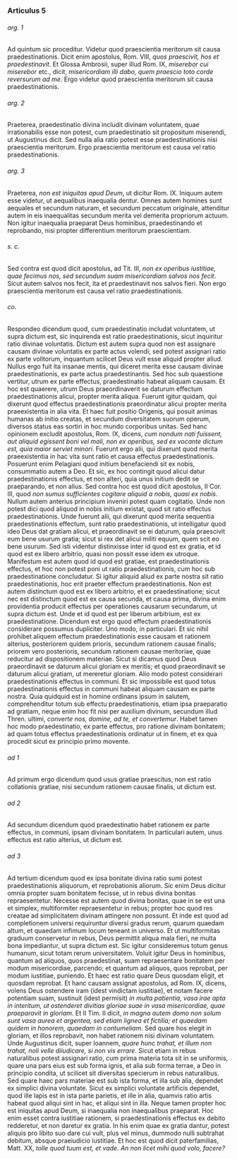 ### Articulus 5

###### arg. 1
Ad quintum sic proceditur. Videtur quod praescientia meritorum sit causa praedestinationis. Dicit enim apostolus, Rom. VIII, *quos praescivit, hos et praedestinavit*. Et Glossa Ambrosii, super illud Rom. IX, *miserebor cui miserebor* etc., dicit, *misericordiam illi dabo, quem praescio toto corde reversurum ad me*. Ergo videtur quod praescientia meritorum sit causa praedestinationis.

###### arg. 2
Praeterea, praedestinatio divina includit divinam voluntatem, quae irrationabilis esse non potest, cum praedestinatio sit propositum miserendi, ut Augustinus dicit. Sed nulla alia ratio potest esse praedestinationis nisi praescientia meritorum. Ergo praescientia meritorum est causa vel ratio praedestinationis.

###### arg. 3
Praeterea, *non est iniquitas apud Deum*, ut dicitur Rom. IX. Iniquum autem esse videtur, ut aequalibus inaequalia dentur. Omnes autem homines sunt aequales et secundum naturam, et secundum peccatum originale, attenditur autem in eis inaequalitas secundum merita vel demerita propriorum actuum. Non igitur inaequalia praeparat Deus hominibus, praedestinando et reprobando, nisi propter differentium meritorum praescientiam.

###### s. c.
Sed contra est quod dicit apostolus, ad Tit. III, *non ex operibus iustitiae, quae fecimus nos, sed secundum suam misericordiam salvos nos fecit*. Sicut autem salvos nos fecit, ita et praedestinavit nos salvos fieri. Non ergo praescientia meritorum est causa vel ratio praedestinationis.

###### co.
Respondeo dicendum quod, cum praedestinatio includat voluntatem, ut supra dictum est, sic inquirenda est ratio praedestinationis, sicut inquiritur ratio divinae voluntatis. Dictum est autem supra quod non est assignare causam divinae voluntatis ex parte actus volendi; sed potest assignari ratio ex parte volitorum, inquantum scilicet Deus vult esse aliquid propter aliud. Nullus ergo fuit ita insanae mentis, qui diceret merita esse causam divinae praedestinationis, ex parte actus praedestinantis. Sed hoc sub quaestione vertitur, utrum ex parte effectus, praedestinatio habeat aliquam causam. Et hoc est quaerere, utrum Deus praeordinaverit se daturum effectum praedestinationis alicui, propter merita aliqua. Fuerunt igitur quidam, qui dixerunt quod effectus praedestinationis praeordinatur alicui propter merita praeexistentia in alia vita. Et haec fuit positio Origenis, qui posuit animas humanas ab initio creatas, et secundum diversitatem suorum operum, diversos status eas sortiri in hoc mundo corporibus unitas. Sed hanc opinionem excludit apostolus, Rom. IX, dicens, *cum nondum nati fuissent, aut aliquid egissent boni vel mali, non ex operibus, sed ex vocante dictum est, quia maior serviet minori*. Fuerunt ergo alii, qui dixerunt quod merita praeexistentia in hac vita sunt ratio et causa effectus praedestinationis. Posuerunt enim Pelagiani quod initium benefaciendi sit ex nobis, consummatio autem a Deo. Et sic, ex hoc contingit quod alicui datur praedestinationis effectus, et non alteri, quia unus initium dedit se praeparando, et non alius. Sed contra hoc est quod dicit apostolus, II Cor. III, quod *non sumus sufficientes cogitare aliquid a nobis, quasi ex nobis*. Nullum autem anterius principium inveniri potest quam cogitatio. Unde non potest dici quod aliquod in nobis initium existat, quod sit ratio effectus praedestinationis. Unde fuerunt alii, qui dixerunt quod merita sequentia praedestinationis effectum, sunt ratio praedestinationis, ut intelligatur quod ideo Deus dat gratiam alicui, et praeordinavit se ei daturum, quia praescivit eum bene usurum gratia; sicut si rex det alicui militi equum, quem scit eo bene usurum. Sed isti videntur distinxisse inter id quod est ex gratia, et id quod est ex libero arbitrio, quasi non possit esse idem ex utroque. Manifestum est autem quod id quod est gratiae, est praedestinationis effectus, et hoc non potest poni ut ratio praedestinationis, cum hoc sub praedestinatione concludatur. Si igitur aliquid aliud ex parte nostra sit ratio praedestinationis, hoc erit praeter effectum praedestinationis. Non est autem distinctum quod est ex libero arbitrio, et ex praedestinatione; sicut nec est distinctum quod est ex causa secunda, et causa prima, divina enim providentia producit effectus per operationes causarum secundarum, ut supra dictum est. Unde et id quod est per liberum arbitrium, est ex praedestinatione. Dicendum est ergo quod effectum praedestinationis considerare possumus dupliciter. Uno modo, in particulari. Et sic nihil prohibet aliquem effectum praedestinationis esse causam et rationem alterius, posteriorem quidem prioris, secundum rationem causae finalis; priorem vero posterioris, secundum rationem causae meritoriae, quae reducitur ad dispositionem materiae. Sicut si dicamus quod Deus praeordinavit se daturum alicui gloriam ex meritis; et quod praeordinavit se daturum alicui gratiam, ut mereretur gloriam. Alio modo potest considerari praedestinationis effectus in communi. Et sic impossibile est quod totus praedestinationis effectus in communi habeat aliquam causam ex parte nostra. Quia quidquid est in homine ordinans ipsum in salutem, comprehenditur totum sub effectu praedestinationis, etiam ipsa praeparatio ad gratiam, neque enim hoc fit nisi per auxilium divinum, secundum illud Thren. ultimi, *converte nos, domine, ad te, et convertemur*. Habet tamen hoc modo praedestinatio, ex parte effectus, pro ratione divinam bonitatem; ad quam totus effectus praedestinationis ordinatur ut in finem, et ex qua procedit sicut ex principio primo movente.

###### ad 1
Ad primum ergo dicendum quod usus gratiae praescitus, non est ratio collationis gratiae, nisi secundum rationem causae finalis, ut dictum est.

###### ad 2
Ad secundum dicendum quod praedestinatio habet rationem ex parte effectus, in communi, ipsam divinam bonitatem. In particulari autem, unus effectus est ratio alterius, ut dictum est.

###### ad 3
Ad tertium dicendum quod ex ipsa bonitate divina ratio sumi potest praedestinationis aliquorum, et reprobationis aliorum. Sic enim Deus dicitur omnia propter suam bonitatem fecisse, ut in rebus divina bonitas repraesentetur. Necesse est autem quod divina bonitas, quae in se est una et simplex, multiformiter repraesentetur in rebus; propter hoc quod res creatae ad simplicitatem divinam attingere non possunt. Et inde est quod ad completionem universi requiruntur diversi gradus rerum, quarum quaedam altum, et quaedam infimum locum teneant in universo. Et ut multiformitas graduum conservetur in rebus, Deus permittit aliqua mala fieri, ne multa bona impediantur, ut supra dictum est. Sic igitur consideremus totum genus humanum, sicut totam rerum universitatem. Voluit igitur Deus in hominibus, quantum ad aliquos, quos praedestinat, suam repraesentare bonitatem per modum misericordiae, parcendo; et quantum ad aliquos, quos reprobat, per modum iustitiae, puniendo. Et haec est ratio quare Deus quosdam eligit, et quosdam reprobat. Et hanc causam assignat apostolus, ad Rom. IX, dicens, volens Deus ostendere iram (idest vindictam iustitiae), et notam facere potentiam suam, sustinuit (idest permisit) *in multa patientia, vasa irae apta in interitum, ut ostenderet divitias gloriae suae in vasa misericordiae, quae praeparavit in gloriam*. Et II Tim. II dicit, *in magna autem domo non solum sunt vasa aurea et argentea, sed etiam lignea et fictilia; et quaedam quidem in honorem, quaedam in contumeliam*. Sed quare hos elegit in gloriam, et illos reprobavit, non habet rationem nisi divinam voluntatem. Unde Augustinus dicit, super Ioannem, *quare hunc trahat, et illum non trahat, noli velle diiudicare, si non vis errare*. Sicut etiam in rebus naturalibus potest assignari ratio, cum prima materia tota sit in se uniformis, quare una pars eius est sub forma ignis, et alia sub forma terrae, a Deo in principio condita, ut scilicet sit diversitas specierum in rebus naturalibus. Sed quare haec pars materiae est sub ista forma, et illa sub alia, dependet ex simplici divina voluntate. Sicut ex simplici voluntate artificis dependet, quod ille lapis est in ista parte parietis, et ille in alia, quamvis ratio artis habeat quod aliqui sint in hac, et aliqui sint in illa. Neque tamen propter hoc est iniquitas apud Deum, si inaequalia non inaequalibus praeparat. Hoc enim esset contra iustitiae rationem, si praedestinationis effectus ex debito redderetur, et non daretur ex gratia. In his enim quae ex gratia dantur, potest aliquis pro libito suo dare cui vult, plus vel minus, dummodo nulli subtrahat debitum, absque praeiudicio iustitiae. Et hoc est quod dicit paterfamilias, Matt. XX, *tolle quod tuum est, et vade. An non licet mihi quod volo, facere?*


